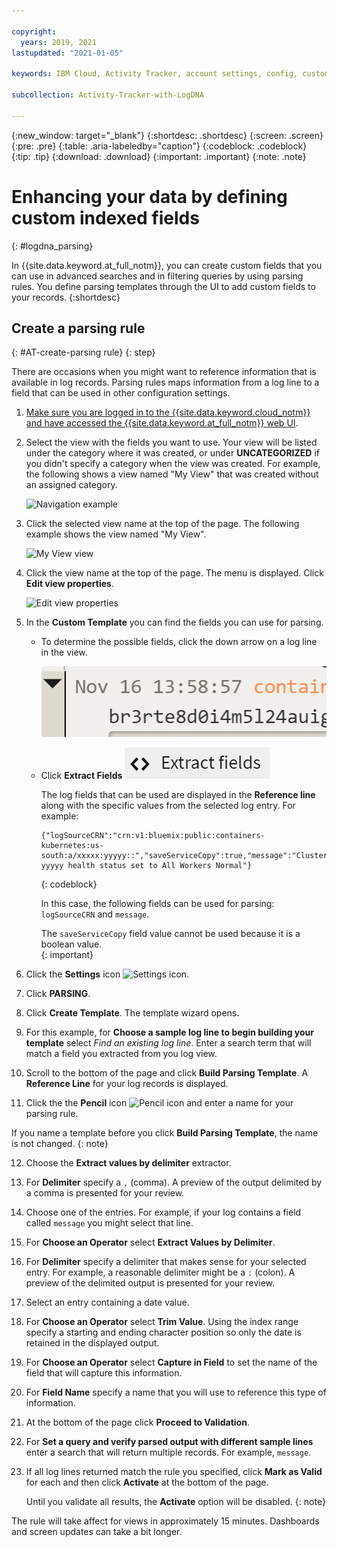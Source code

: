 ```yaml
---

copyright:
  years: 2019, 2021
lastupdated: "2021-01-05"

keywords: IBM Cloud, Activity Tracker, account settings, config, custom fields

subcollection: Activity-Tracker-with-LogDNA

---
```


{:new_window: target="_blank"}
{:shortdesc: .shortdesc}
{:screen: .screen}
{:pre: .pre}
{:table: .aria-labeledby="caption"}
{:codeblock: .codeblock}
{:tip: .tip}
{:download: .download}
{:important: .important}
{:note: .note}

 
# Enhancing your data by defining custom indexed fields
{: #logdna_parsing}

In {{site.data.keyword.at_full_notm}}, you can create custom fields that you can use in advanced searches and in filtering queries by using parsing rules. You define parsing templates through the UI to add custom fields to your records.
{:shortdesc}

## Create a parsing rule
{: #AT-create-parsing rule}
{: step}

There are occasions when you might want to reference information that is available in log records. Parsing rules maps information from a log line to a field that can be used in other configuration settings.

1. [Make sure you are logged in to the {{site.data.keyword.cloud_notm}} and have accessed the {{site.data.keyword.at_full_notm}} web UI](/docs/Activity-Tracker-with-LogDNA?topic=Activity-Tracker-with-LogDNA-launch#launch_cloud_ui).

2. Select the view with the fields you want to use.  Your view will be listed under the category where it was created, or under **UNCATEGORIZED** if you didn't specify a category when the view was created. For example, the following shows a view named "My View" that was created without an assigned category.

   ![Navigation example](/images/uncategorized_myview.png "An uncategorized view named My View in the navigation") 

3. Click the selected view name at the top of the page.  The following example shows the view named "My View".

   ![My View view](/images/myview.png "Heading showing the My View view") 

4. Click the view name at the top of the page.  The menu is displayed.  Click **Edit view properties**.

   ![Edit view properties](/images/editviewproperties.png "Edit view properties") 

5. In the **Custom Template** you can find the fields you can use for parsing.  

   * To determine the possible fields, click the down arrow on a log line in the view.

      ![Open log entry](/images/loglinedropdown.png "Open log entry twistie")

   * Click **Extract Fields** ![Extract Fields](/images/extractfields.png "Extract Fields")

      The log fields that can be used are displayed in the **Reference line** along with the specific values from the selected log entry.  For example:

      ```
      {"logSourceCRN":"crn:v1:bluemix:public:containers-kubernetes:us-south:a/xxxxx:yyyyy::","saveServiceCopy":true,"message":"Cluster yyyyy health status set to All Workers Normal"}
      ```
      {: codeblock}

      In this case, the following fields can be used for parsing: `logSourceCRN` and `message`.

      The `saveServiceCopy` field value cannot be used because it is a boolean value.  
      {: important}

6. Click the **Settings** icon ![Settings icon](/images/config.png "Settings icon").

7. Click **PARSING**.

8. Click **Create Template**. The template wizard opens.

9. For this example, for **Choose a sample log line to begin building your template** select *Find an existing log line*. Enter a search term that will match a field you extracted from you log view.

10. Scroll to the bottom of the page and click **Build Parsing Template**. A **Reference Line** for your log records is displayed.

11. Click the the **Pencil** icon ![Pencil icon](/images/pencil.png "Pencil icon") and enter a name for your parsing rule.

   If you name a template before you click **Build Parsing Template**, the name is not changed.
   {: note}

12. Choose the **Extract values by delimiter** extractor.

13. For **Delimiter** specify a `,` (comma). A preview of the output delimited by a comma is presented for your review.

14. Choose one of the entries.  For example, if your log contains a field called `message` you might select that line.

15.  For **Choose an Operator** select **Extract Values by Delimiter**.

16. For **Delimiter** specify a delimiter that makes sense for your selected entry. For example, a reasonable delimiter might be a `:` (colon).  A preview of the delimited output is presented for your review.

17. Select an entry containing a date value.

18. For **Choose an Operator** select **Trim Value**. Using the index range specify a starting and ending character position so only the date is retained in the displayed output.

19. For **Choose an Operator** select **Capture in Field** to set the name of the field that will capture this information.

20. For **Field Name** specify a name that you will use to reference this type of information.

21. At the bottom of the page click **Proceed to Validation**.

22. For **Set a query and verify parsed output with different sample lines** enter a search that will return multiple records.  For example, `message`.

23. If all log lines returned match the rule you specified, click **Mark as Valid** for each and then click **Activate** at the bottom of the page.

    Until you validate all results, the **Activate** option will be disabled.
    {: note}

The rule will take affect for views in approximately 15 minutes.  Dashboards and screen updates can take a bit longer.

